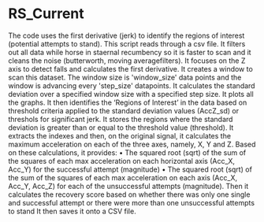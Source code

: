 # RS_Current
The code uses the first derivative (jerk) to identify the regions of interest (potential attempts to stand). This script reads through a csv file. It filters out all data while horse in staernal recumbency so it is faster to scan and it cleans the noise (butterworth, moving averagefilters). It focuses on the Z axis to detect falls and calculates the first derivative. It creates a window to scan this dataset. The window size is 'window_size' data points and the window is advancing every 'step_size' datapoints. It calculates the standard deviation over a specified window size with a specified step size. It plots all the graphs. It then identifies the ‘Regions of Interest’ in the data based on threshold criteria applied to the standard deviation values (AccZ_sd) or threshols for significant jerk. It stores the regions where the standard deviation is greater than or equal to the threshold value (threshold). It extracts the indexes and then, on the original signal, it calculates the maximum acceleration on each of the three axes, namely, X, Y and Z. Based on these calculations, it provides: 
• The squared root (sqrt) of the sum of the squares of each max acceleration on each horizontal axis (Acc_X, Acc_Y) for the successful attempt (magnitude)
• The squared root (sqrt) of the sum of the squares of each max acceleration on each axis (Acc_X, Acc_Y, Acc_Z) for each of the unsuccessful attempts (magnitude). 
Then it calculates the recovery score based on whether there was only one single and successful attempt or there were more than one unsuccessful attempts to stand It then saves it onto a CSV file.
